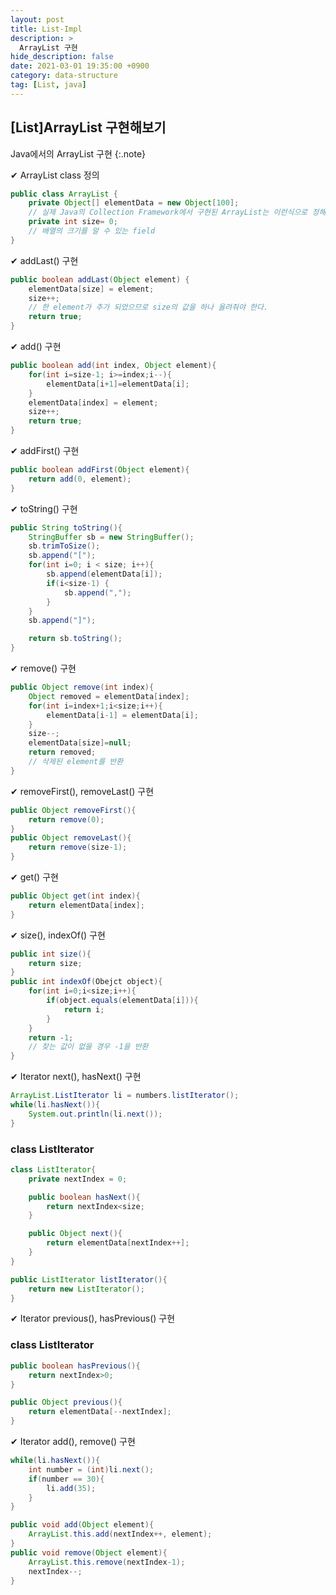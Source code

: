 ```yaml
---
layout: post
title: List-Impl
description: >
  ArrayList 구현
hide_description: false
date: 2021-03-01 19:35:00 +0900
category: data-structure
tag: [List, java]
---
```


## [List]ArrayList 구현해보기

Java에서의 ArrayList 구현
{:.note}

✔ ArrayList class 정의

```java
public class ArrayList {
    private Object[] elementData = new Object[100];
    // 실제 Java의 Collection Framework에서 구현된 ArrayList는 이런식으로 정해진 길이의 배열이 아닌 자동으로 길이가 커지도록 되어있다.
    private int size= 0;
    // 배열의 크기를 알 수 있는 field
}
```

✔ addLast() 구현

```java
public boolean addLast(Object element) {
    elementData[size] = element;
    size++;
    // 한 element가 추가 되었으므로 size의 값을 하나 올려줘야 한다.
    return true;
}
```

✔ add() 구현

```java
public boolean add(int index, Object element){
    for(int i=size-1; i>=index;i--){
        elementData[i+1]=elementData[i];
    }
    elementData[index] = element;
    size++;
    return true;
}
```

✔ addFirst() 구현

```java
public boolean addFirst(Object element){
    return add(0, element);
}
```

✔ toString() 구현

```java
public String toString(){
    StringBuffer sb = new StringBuffer();
    sb.trimToSize();
    sb.append("[");
    for(int i=0; i < size; i++){
        sb.append(elementData[i]);
        if(i<size-1) {
            sb.append(",");
        }
    }
    sb.append("]");

    return sb.toString();
}
```

✔ remove() 구현

```java
public Object remove(int index){
    Object removed = elementData[index];
    for(int i=index+1;i<size;i++){
        elementData[i-1] = elementData[i];
    }
    size--;
    elementData[size]=null;
    return removed;
    // 삭제된 element를 반환
}
```

✔ removeFirst(), removeLast() 구현

```java
public Object removeFirst(){
    return remove(0);
}
public Object removeLast(){
    return remove(size-1);
}
```

✔ get() 구현

```java
public Object get(int index){
    return elementData[index];
}
```

✔ size(), indexOf() 구현

```java
public int size(){
    return size;
}
public int indexOf(Obejct object){
    for(int i=0;i<size;i++){
        if(object.equals(elementData[i])){
            return i;
        }
    }
    return -1;
    // 찾는 값이 없을 경우 -1을 반환
}
```

✔ Iterator next(), hasNext() 구현

```java
ArrayList.ListIterator li = numbers.listIterator();
while(li.hasNext()){
    System.out.println(li.next());
}
```

### class ListIterator

```java
class ListIterator{
    private nextIndex = 0;

    public boolean hasNext(){
        return nextIndex<size;
    }

    public Object next(){
        return elementData[nextIndex++];
    }
}
```

```java
public ListIterator listIterator(){
    return new ListIterator();
}

```

✔ Iterator previous(), hasPrevious() 구현

### class ListIterator

```java
public boolean hasPrevious(){
    return nextIndex>0;
}

public Object previous(){
    return elementData[--nextIndex];
}
```

✔ Iterator add(), remove() 구현

```java
while(li.hasNext()){
    int number = (int)li.next();
    if(number == 30){
        li.add(35);
    }
}
```

```java
public void add(Object element){
    ArrayList.this.add(nextIndex++, element);
}
public void remove(Object element){
    ArrayList.this.remove(nextIndex-1);
    nextIndex--;
}
```
